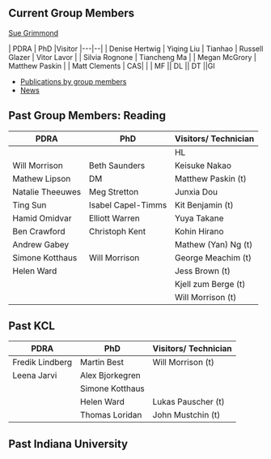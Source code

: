 ## Current Group Members

[Sue Grimmond](https://suegrimmond.github.io/Sue)

| PDRA | PhD |Visitor
|---|--|
| Denise Hertwig | Yiqing Liu | Tianhao
| Russell Glazer | Vitor Lavor |
| Silvia Rognone | Tiancheng Ma |
| Megan McGrory | Matthew Paskin |
| Matt Clements | CAS|
| | MF
|| DL
|| DT
||GI

- [Publications by group members](https://suegrimmond.github.io/Publications)
- [News](https://suegrimmond.github.io/News)

## Past Group Members: Reading

| PDRA | PhD | Visitors/ Technician |
|---|--| --|
| | | HL|
Will Morrison | Beth Saunders|  Keisuke Nakao
Mathew Lipson  | DM | Matthew Paskin (t)
Natalie Theeuwes| Meg Stretton| Junxia Dou
Ting Sun | Isabel Capel-Timms  | Kit Benjamin (t)
Hamid Omidvar | Elliott Warren | Yuya Takane
Ben Crawford | Christoph Kent | Kohin Hirano
Andrew Gabey | | Mathew (Yan) Ng (t)
| Simone Kotthaus| Will Morrison| George Meachim (t)
| Helen Ward |  | Jess Brown (t)
| |  | Kjell zum Berge (t)
| | | Will Morrison (t)

## Past KCL

| PDRA | PhD | Visitors/ Technician |
|---|--| --|
| Fredik Lindberg  | Martin Best | Will Morrison (t)
| Leena Jarvi | Alex Bjorkegren| |
| | Simone Kotthaus | |
| | Helen Ward |   Lukas Pauscher (t) |
| | Thomas Loridan | John Mustchin (t)

## Past Indiana University
